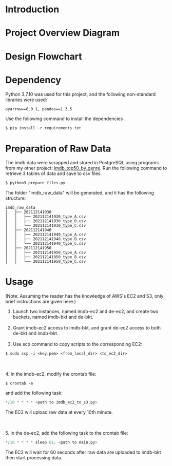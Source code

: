 # Introduction


# Project Overview Diagram


# Design Flowchart


# Dependency
Python 3.7.10 was used for this project, and the following non-standard libraries were used:
```
pyarrow==6.0.1, pandas==1.3.5
```
Use the following command to install the dependencies
```python
$ pip install -r requirements.txt
```
# Preparation of Raw Data
The imdb data were scrapped and stored in PostgreSQL using programs from my other project: [imdb_top50_by_genre](https://github.com/jhaojay/imdb_top50_by_genre/).
Run the following command to retrieve 3 tables of data and save to csv files.
```python
$ python3 prepare_files.py
```
The folder "imdb_raw_data" will be generated, and it has the following structure:
```
imdb_raw_data
│   ├── 202112141930
│   │   ├── 202112141930_type_A.csv
│   │   ├── 202112141930_type_B.csv
│   │   └── 202112141930_type_C.csv
│   ├── 202112141940
│   │   ├── 202112141940_type_A.csv
│   │   ├── 202112141940_type_B.csv
│   │   └── 202112141940_type_C.csv
│   ├── 202112141950
│   │   ├── 202112141950_type_A.csv
│   │   ├── 202112141950_type_B.csv
│   │   └── 202112141950_type_C.csv
```
# Usage
(Note: Assuming the reader has the knowledge of AWS's EC2 and S3, only brief instructions are given here.)

1. Launch two instances, named imdb-ec2 and de-ec2, and create two buckets, named imdb-bkt and de-bkt.
<br /><br />
2. Grant imdb-ec2 access to imdb-bkt, and grant de-ec2 access to both de-bkt and imdb-bkt.
<br /><br />
3. Use scp command to copy scripts to the corresponding EC2:
```
$ sudo scp -i <key.pem> <from_local_dir> <to_ec2_dir>
```
<br /><br />
4. In the imdb-ec2, modify the crontab file:
```
$ crontab -e
```
and add the following task:
```python
*/10 * * * * <path to imdb_ec2_to_s3.py>
```
The EC2 will upload raw data at every 10th minute.

<br /><br />
5. In the de-ec2, add the following task to the crontab file:
```python
*/10 * * * * sleep 61; <path to main.py>
```
The EC2 will wait for 60 seconds after raw data are uploaded to imdb-bkt then start processing data.
